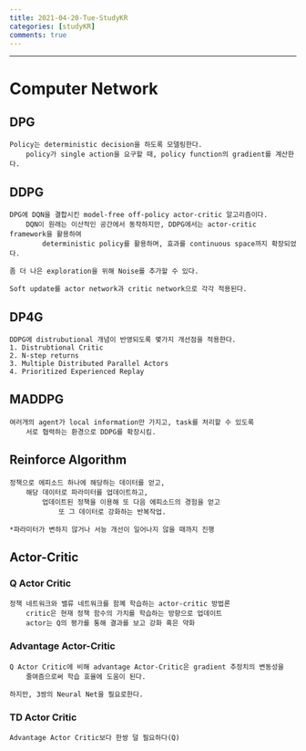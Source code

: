 ```yaml
---
title: 2021-04-20-Tue-StudyKR
categories: [studyKR]
comments: true
---
```

-------------------------------------------------------------------------------

# Computer Network



## DPG
```
Policy는 deterministic decision을 하도록 모델링한다. 
    policy가 single action을 요구할 때, policy function의 gradient를 계산한다.

```

## DDPG
```
DPG에 DQN을 결합시킨 model-free off-policy actor-critic 알고리즘이다.
    DQN이 원래는 이산적인 공간에서 동작하지만, DDPG에서는 actor-critic framework을 활용하여
        deterministic policy를 활용하며, 효과를 continuous space까지 확장되었다.

좀 더 나은 exploration을 위해 Noise를 추가할 수 있다.

Soft update를 actor network과 critic network으로 각각 적용된다.
```

## DP4G
```
DDPG에 distrubutional 개념이 반영되도록 몇가지 개선점을 적용한다.
1. Distrubtional Critic
2. N-step returns
3. Multiple Distributed Parallel Actors
4. Prioritized Experienced Replay
```

## MADDPG
```
여러개의 agent가 local information만 가지고, task를 처리할 수 있도록 
    서로 협력하는 환경으로 DDPG를 확장시킴.
```
## Reinforce Algorithm
```
정책으로 에피소드 하나에 해당하는 데이터를 얻고, 
    해당 데이터로 파라미터를 업데이트하고,
        업데이트된 정책을 이용해 또 다음 에피소드의 경험을 얻고
            또 그 데이터로 강화하는 반복작업.

*파라미터가 변하지 않거나 서능 개선이 일어나지 않을 때까지 진행
```

## Actor-Critic
### Q Actor Critic
```
정책 네트워크와 밸류 네트워크를 함꼐 학습하는 actor-critic 방법론
    critic은 현재 정책 함수의 가치를 학습하는 방향으로 업데이트
    actor는 Q의 평가를 통해 결과를 보고 강화 혹은 약화
```

### Advantage Actor-Critic
```
Q Actor Critic에 비해 advantage Actor-Critic은 gradient 추정치의 변동성을
    줄여즘으로써 학습 효율에 도움이 된다.

하지만, 3쌍의 Neural Net을 필요로한다.
```

### TD Actor Critic
```
Advantage Actor Critic보다 한쌍 덜 필요하다(Q)
```

